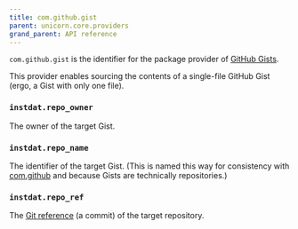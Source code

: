 ```yaml
---
title: com.github.gist
parent: unicorn.core.providers
grand_parent: API reference
---
```


`com.github.gist` is the identifier for the package provider of [GitHub Gists](https://gists.github.com).

This provider enables sourcing the contents of a single-file GitHub Gist (ergo, a Gist with only one file).

### `instdat.repo_owner`

The owner of the target Gist.

### `instdat.repo_name`

The identifier of the target Gist. (This is named this way for consistency with [com.github](./com.github.md) and because Gists are technically repositories.)

### `instdat.repo_ref`

The [Git reference](https://git-scm.com/book/en/v2/Git-Internals-Git-References) (a commit) of the target repository.

